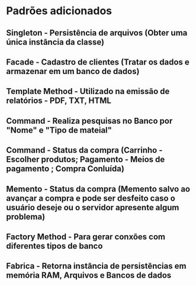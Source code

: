 # Padrões adicionados

## Singleton - Persistência de arquivos (Obter uma única instância da classe)
## Facade - Cadastro de clientes (Tratar os dados e armazenar em um banco de dados)
## Template Method - Utilizado na emissão de relatórios - PDF, TXT, HTML
## Command - Realiza pesquisas no Banco por "Nome" e "Tipo de mateial"
## Command - Status da compra (Carrinho - Escolher produtos; Pagamento - Meios de pagamento ; Compra Conluída)
## Memento - Status da compra (Memento salvo ao avançar a compra e pode ser desfeito caso o usuário deseje ou o servidor apresente algum problema)
## Factory Method - Para gerar conxões com diferentes tipos de banco
## Fabrica - Retorna instância de persistências em memória RAM, Arquivos e Bancos de dados
